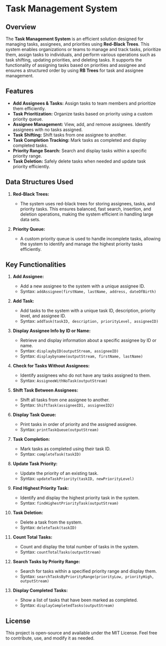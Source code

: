 # Task Management System

## Overview

The **Task Management System** is an efficient solution designed for managing tasks, assignees, and priorities using **Red-Black Trees**. This system enables organizations or teams to manage and track tasks, prioritize them, assign tasks to individuals, and perform various operations such as task shifting, updating priorities, and deleting tasks. It supports the functionality of assigning tasks based on priorities and assignee and ensures a structured order by using **RB Trees** for task and assignee management.

## Features

- **Add Assignees & Tasks:** Assign tasks to team members and prioritize them efficiently.
- **Task Prioritization:** Organize tasks based on priority using a custom priority queue.
- **Assignee Management:** View, add, and remove assignees. Identify assignees with no tasks assigned.
- **Task Shifting:** Shift tasks from one assignee to another.
- **Task Completion Tracking:** Mark tasks as completed and display completed tasks.
- **Priority Range Search:** Search and display tasks within a specific priority range.
- **Task Deletion:** Safely delete tasks when needed and update task priority efficiently.

## Data Structures Used

1. **Red-Black Trees:** 
   - The system uses red-black trees for storing assignees, tasks, and priority tasks. This ensures balanced, fast search, insertion, and deletion operations, making the system efficient in handling large data sets.
  
2. **Priority Queue:** 
   - A custom priority queue is used to handle incomplete tasks, allowing the system to identify and manage the highest priority tasks efficiently.

## Key Functionalities

1. **Add Assignee:**
   - Add a new assignee to the system with a unique assignee ID.
   - Syntax: `addAssignee(firstName, lastName, address, dateOfBirth)`

2. **Add Task:**
   - Add tasks to the system with a unique task ID, description, priority level, and assignee ID.
   - Syntax: `addTask(taskID, description, priorityLevel, assigneeID)`

3. **Display Assignee Info by ID or Name:**
   - Retrieve and display information about a specific assignee by ID or name.
   - Syntax: `displaybyID(outputStream, assigneeID)`
   - Syntax: `displaybyname(outputStream, firstName, lastName)`

4. **Check for Tasks Without Assignees:**
   - Identify assignees who do not have any tasks assigned to them.
   - Syntax: `AssigneeWithNoTask(outputStream)`

5. **Shift Task Between Assignees:**
   - Shift all tasks from one assignee to another.
   - Syntax: `ShiftTask(assigneeID1, assigneeID2)`

6. **Display Task Queue:**
   - Print tasks in order of priority and the assigned assignee.
   - Syntax: `printTaskQueue(outputStream)`

7. **Task Completion:**
   - Mark tasks as completed using their task ID.
   - Syntax: `completeTask(taskID)`

8. **Update Task Priority:**
   - Update the priority of an existing task.
   - Syntax: `updateTaskPriority(taskID, newPriorityLevel)`

9. **Find Highest Priority Task:**
   - Identify and display the highest priority task in the system.
   - Syntax: `findHighestPriorityTask(outputStream)`

10. **Task Deletion:**
    - Delete a task from the system.
    - Syntax: `deleteTask(taskID)`

11. **Count Total Tasks:**
    - Count and display the total number of tasks in the system.
    - Syntax: `countTotalTasks(outputStream)`

12. **Search Tasks by Priority Range:**
    - Search for tasks within a specified priority range and display them.
    - Syntax: `searchTasksByPriorityRange(priorityLow, priorityHigh, outputStream)`

13. **Display Completed Tasks:**
    - Show a list of tasks that have been marked as completed.
    - Syntax: `displayCompletedTasks(outputStream)`

## License

This project is open-source and available under the MIT License. Feel free to contribute, use, and modify it as needed.
